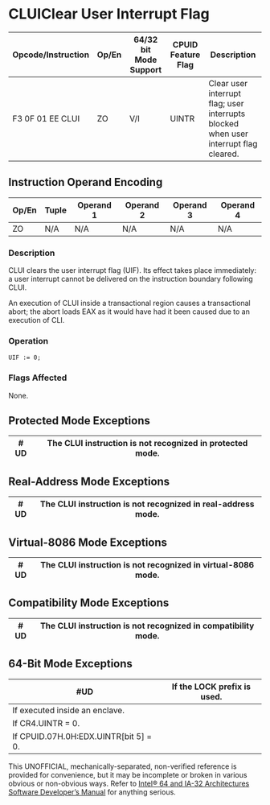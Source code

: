 # CLUI**Clear User Interrupt Flag**

| Opcode/Instruction | Op/En | 64/32 bit Mode Support | CPUID Feature Flag | Description                                                                          |
| ------------------ | ----- | ---------------------- | ------------------ | ------------------------------------------------------------------------------------ |
| F3 0F 01 EE CLUI   | ZO    | V/I                    | UINTR              | Clear user interrupt flag; user interrupts blocked when user interrupt flag cleared. |

## Instruction Operand Encoding

| Op/En | Tuple | Operand 1 | Operand 2 | Operand 3 | Operand 4 |
| ----- | ----- | --------- | --------- | --------- | --------- |
| ZO    | N/A   | N/A       | N/A       | N/A       | N/A       |

### Description

CLUI clears the user interrupt flag (UIF). Its effect takes place immediately: a user interrupt cannot be delivered on the instruction boundary following CLUI.

An execution of CLUI inside a transactional region causes a transactional abort; the abort loads EAX as it would have had it been caused due to an execution of CLI.

### Operation

```
UIF := 0;

```

### Flags Affected

None.

## Protected Mode Exceptions

| #​​​UD | The CLUI instruction is not recognized in protected mode. |
| ------ | --------------------------------------------------------- |

## Real-Address Mode Exceptions

| #​​​UD | The CLUI instruction is not recognized in real-address mode. |
| ------ | ------------------------------------------------------------ |

## Virtual-8086 Mode Exceptions

| #​​​UD | The CLUI instruction is not recognized in virtual-8086 mode. |
| ------ | ------------------------------------------------------------ |

## Compatibility Mode Exceptions

| #​​​UD | The CLUI instruction is not recognized in compatibility mode. |
| ------ | ------------------------------------------------------------- |

## 64-Bit Mode Exceptions

| #​​​UD                                | If the LOCK prefix is used. |
| ------------------------------------- | --------------------------- |
| If executed inside an enclave.        |
| If CR4.UINTR = 0.                     |
| If CPUID.07H.0H:EDX.UINTR[bit 5] = 0. |

This UNOFFICIAL, mechanically-separated, non-verified reference is provided for convenience, but it may be
incomplete or broken in various obvious or non-obvious
ways. Refer to [Intel® 64 and IA-32 Architectures Software Developer’s Manual](https://software.intel.com/en-us/download/intel-64-and-ia-32-architectures-sdm-combined-volumes-1-2a-2b-2c-2d-3a-3b-3c-3d-and-4) for anything serious.
